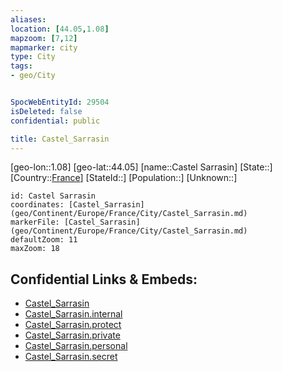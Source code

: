 ```yaml
---
aliases: 
location: [44.05,1.08]
mapzoom: [7,12] 
mapmarker: city 
type: City
tags:
- geo/City


SpocWebEntityId: 29504
isDeleted: false
confidential: public

title: Castel_Sarrasin
---
```

[geo-lon::1.08]
[geo-lat::44.05]
[name::Castel Sarrasin]
[State::]
[Country::[France](geo/Continent/Europe/France.md)]
[StateId::]
[Population::]
[Unknown::]


```leaflet
id: Castel Sarrasin
coordinates: [Castel_Sarrasin](geo/Continent/Europe/France/City/Castel_Sarrasin.md)
markerFile: [Castel_Sarrasin](geo/Continent/Europe/France/City/Castel_Sarrasin.md)
defaultZoom: 11 
maxZoom: 18
```


## Confidential Links & Embeds: 
- [Castel_Sarrasin](../../../../../../_public/geo/Continent/Europe/France/City/Castel_Sarrasin.md) 
- [Castel_Sarrasin.internal](../../../../../../_internal/geo/Continent/Europe/France/City/Castel_Sarrasin.internal.md) 
- [Castel_Sarrasin.protect](../../../../../../_protect/geo/Continent/Europe/France/City/Castel_Sarrasin.protect.md) 
- [Castel_Sarrasin.private](../../../../../../_private/geo/Continent/Europe/France/City/Castel_Sarrasin.private.md) 
- [Castel_Sarrasin.personal](../../../../../../_personal/geo/Continent/Europe/France/City/Castel_Sarrasin.personal.md) 
- [Castel_Sarrasin.secret](../../../../../../_secret/geo/Continent/Europe/France/City/Castel_Sarrasin.secret.md) 
